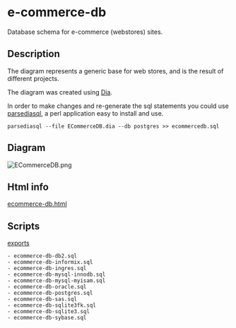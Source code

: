 # e-commerce-db
Database schema for e-commerce (webstores) sites.

## Description

The diagram represents a generic base for web stores, and is the result of different projects.

The diagram was created using [Dia](http://dia-installer.de).

In order to make changes and re-generate the sql statements you could use
[parsediasql](https://metacpan.org/pod/distribution/Parse-Dia-SQL/bin/parsediasql), a perl application easy to install and use.

`parsediasql --file ECommerceDB.dia --db postgres >> ecommercedb.sql`

## Diagram

![ECommerceDB.png](https://github.com/ramortegui/e-commerce-db/blob/master/ECommerceDB.png)

## Html info

[ecommerce-db.html](https://github.com/ramortegui/e-commerce-db/blob/master/export/ecommerce-db.html)

## Scripts

[exports](https://github.com/ramortegui/e-commerce-db/blob/master/export/)

    - ecommerce-db-db2.sql
    - ecommerce-db-informix.sql
    - ecommerce-db-ingres.sql
    - ecommerce-db-mysql-innodb.sql
    - ecommerce-db-mysql-myisam.sql
    - ecommerce-db-oracle.sql
    - ecommerce-db-postgres.sql
    - ecommerce-db-sas.sql
    - ecommerce-db-sqlite3fk.sql
    - ecommerce-db-sqlite3.sql
    - ecommerce-db-sybase.sql
